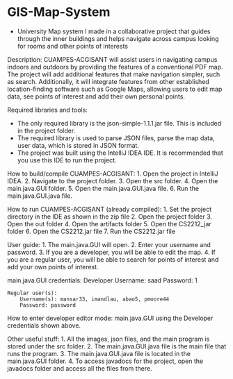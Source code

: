 # GIS-Map-System

- University Map system I made in a collaborative project that guides through the inner buildings and helps navigate across campus looking for rooms and other points of interests

Description:
    CUAMPES-ACGISANT will assist users in navigating campus indoors and outdoors by providing the features of a conventional PDF map.
    The project will add additional features that make navigation simpler, such as search. Additionally, it will integrate
    features from other established location-finding software such as Google Maps, allowing users to edit map data, see points of
    interest and add their own personal points.

Required libraries and tools:
- The only required library is the json-simple-1.1.1.jar file. This is included in the project folder.
- The required library is used to parse JSON files, parse the map data, user data, which is stored in
  JSON format.
- The project was built using the IntelliJ IDEA IDE. It is recommended that you use this IDE to run the project.

How to build/compile CUAMPES-ACGISANT:
    1. Open the project in IntelliJ IDEA.
    2. Navigate to the project folder.
    3. Open the src folder.
    4. Open the main.java.GUI folder.
    5. Open the main.java.GUI.java file.
    6. Run the main.java.GUI.java file.

How to run CUAMPES-ACGISANT (already compiled):
    1. Set the project directory in the IDE as shown in the zip file
    2. Open the project folder
    3. Open the out folder
    4. Open the artifacts folder
    5. Open the CS2212_jar folder
    6. Open the CS2212.jar file
    7. Run the CS2212.jar file

User guide:
    1. The main.java.GUI will open.
    2. Enter your username and password.
    3. If you are a developer, you will be able to edit the map.
    4. If you are a regular user, you will be able to search for points of interest and add your own points of interest.

main.java.GUI credentials:
    Developer
        Username: saad
        Password: 1

    Regular user(s):
        Username(s): mansar33, imandlau, abao5, pmoore44
        Password: password

How to enter developer editor mode:
    main.java.GUI using the Developer credentials shown above.

Other useful stuff:
    1. All the images, json files, and the main program is stored under the src folder.
    2. The main.java.GUI.java file is the main file that runs the program.
    3. The main.java.GUI.java file is located in the main.java.GUI folder.
    4. To access javadocs for the project, open the javadocs folder and access all the files from there.
